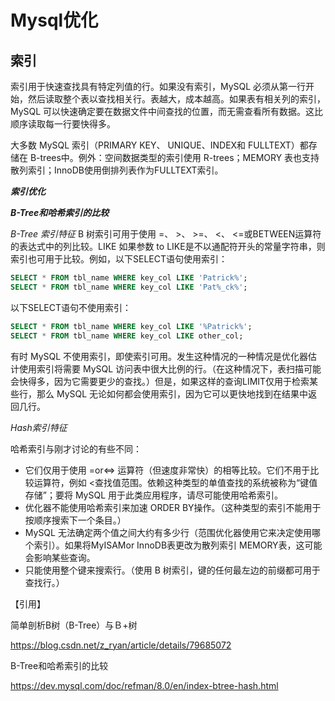 # Mysql优化
## 索引
索引用于快速查找具有特定列值的行。如果没有索引，MySQL 必须从第一行开始，然后读取整个表以查找相关行。表越大，成本越高。如果表有相关列的索引，MySQL 可以快速确定要在数据文件中间查找的位置，而无需查看所有数据。这比顺序读取每一行要快得多。

大多数 MySQL 索引（PRIMARY KEY、 UNIQUE、INDEX和 FULLTEXT）都存储在 B-trees中。例外：空间数据类型的索引使用 R-trees；MEMORY 表也​​支持散列索引；InnoDB使用倒排列表作为FULLTEXT索引。

**_索引优化_**

**_B-Tree和哈希索引的比较_**

_B-Tree 索引特征_
B 树索引可用于使用 =、 >、 >=、 <、 <=或BETWEEN运算符的表达式中的列比较。LIKE 如果参数 to LIKE是不以通配符开头的常量字符串，则索引也可用于比较。例如，以下SELECT语句使用索引：
```sql
SELECT * FROM tbl_name WHERE key_col LIKE 'Patrick%';
SELECT * FROM tbl_name WHERE key_col LIKE 'Pat%_ck%';
```

以下SELECT语句不使用索引：
```sql
SELECT * FROM tbl_name WHERE key_col LIKE '%Patrick%';
SELECT * FROM tbl_name WHERE key_col LIKE other_col;
```

有时 MySQL 不使用索引，即使索引可用。发生这种情况的一种情况是优化器估计使用索引将需要 MySQL 访问表中很大比例的行。（在这种情况下，表扫描可能会快得多，因为它需要更少的查找。）但是，如果这样的查询LIMIT仅用于检索某些行，那么 MySQL 无论如何都会使用索引，因为它可以更快地找到在结果中返回几行。

_Hash索引特征_

哈希索引与刚才讨论的有些不同：

- 它们仅用于使用 =or<=> 运算符（但速度非常快）的相等比较。它们不用于比较运算符，例如 <查找值范围。依赖这种类型的单值查找的系统被称为“键值存储”；要将 MySQL 用于此类应用程序，请尽可能使用哈希索引。
- 优化器不能使用哈希索引来加速 ORDER BY操作。（这种类型的索引不能用于按顺序搜索下一个条目。）
- MySQL 无法确定两个值之间大约有多少行（范围优化器使用它来决定使用哪个索引）。如果将MyISAMor InnoDB表更改为散列索引 MEMORY表，这可能会影响某些查询。
- 只能使用整个键来搜索行。（使用 B 树索引，键的任何最左边的前缀都可用于查找行。）



【引用】

简单剖析B树（B-Tree）与Ｂ+树

https://blog.csdn.net/z_ryan/article/details/79685072

B-Tree和哈希索引的比较

https://dev.mysql.com/doc/refman/8.0/en/index-btree-hash.html
